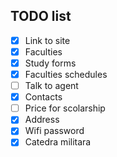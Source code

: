 ## TODO list
- [x] Link to site
- [x] Faculties
- [x] Study forms
- [x] Faculties schedules
- [ ] Talk to agent
- [x] Contacts
- [ ] Price for scolarship
- [x] Address
- [x] Wifi password
- [x] Catedra militara